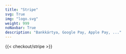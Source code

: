 ```yaml
---
title: "Stripe"
svg: True
img: "logo.svg"
weight: 999
noNavbar: True
description: "Bankkártya, Google Pay, Apple Pay, ..."
---
```

{{< checkout/stripe >}}
